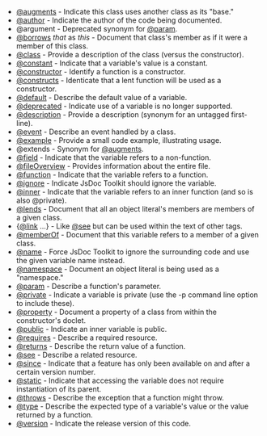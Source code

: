   * [@augments](TagAugments.md) - Indicate this class uses another class as its "base."
  * [@author](TagAuthor.md) - Indicate the author of the code being documented.
  * @argument - Deprecated synonym for [@param](TagParam.md).
  * [@borrows](TagBorrows.md) _that_ as _this_ - Document that class's member as if it were a member of this class.
  * [@class](TagClass.md) - Provide a description of the class (versus the constructor).
  * [@constant](TagConstant.md) - Indicate that a variable's value is a constant.
  * [@constructor](TagConstructor.md) - Identify a function is a constructor.
  * [@constructs](TagConstructs.md) - Identicate that a lent function will be used as a constructor.
  * [@default](TagDefault.md) - Describe the default value of a variable.
  * [@deprecated](TagDeprecated.md) - Indicate use of a variable is no longer supported.
  * [@description](TagDescription.md) - Provide a description (synonym for an untagged first-line).
  * [@event](TagEvent.md) - Describe an event handled by a class.
  * [@example](TagExample.md) - Provide a small code example, illustrating usage.
  * @extends - Synonym for [@augments](TagAugments.md).
  * [@field](TagField.md) - Indicate that the variable refers to a non-function.
  * [@fileOverview](TagFileOverview.md) - Provides information about the entire file.
  * [@function](TagFunction.md) - Indicate that the variable refers to a function.
  * [@ignore](TagIgnore.md) - Indicate JsDoc Toolkit should ignore the variable.
  * [@inner](TagInner.md) - Indicate that the variable refers to an inner function (and so is also @private).
  * [@lends](TagLends.md) - Document that all an object literal's members are members of a given class.
  * {[@link](TagLink.md) ...} - Like [@see](TagSee.md) but can be used within the text of other tags.
  * [@memberOf](TagMemberOf.md) - Document that this variable refers to a member of a given class.
  * [@name](TagName.md) - Force JsDoc Toolkit to ignore the surrounding code and use the given variable name instead.
  * [@namespace](TagNamespace.md) - Document an object literal is being used as a "namespace."
  * [@param](TagParam.md) - Describe a function's parameter.
  * [@private](TagPrivate.md) - Indicate a variable is private (use the -p command line option to include these).
  * [@property](TagProperty.md) - Document a property of a class from within the constructor's doclet.
  * [@public](TagPublic.md) - Indicate an inner variable is public.
  * [@requires](TagRequires.md) - Describe a required resource.
  * [@returns](TagReturns.md) - Describe the return value of a function.
  * [@see](TagSee.md) - Describe a related resource.
  * [@since](TagSince.md) - Indicate that a feature has only been available on and after a certain version number.
  * [@static](TagStatic.md) - Indicate that accessing the variable does not require instantiation of its parent.
  * [@throws](TagThrows.md) - Describe the exception that a function might throw.
  * [@type](TagType.md) - Describe the expected type of a variable's value or the value returned by a function.
  * [@version](TagVersion.md) - Indicate the release version of this code.